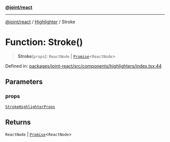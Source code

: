 [**@joint/react**](../../../README.md)

***

[@joint/react](../../../README.md) / [Highlighter](../README.md) / Stroke

# Function: Stroke()

> **Stroke**(`props`): `ReactNode` \| [`Promise`](https://developer.mozilla.org/docs/Web/JavaScript/Reference/Global_Objects/Promise)\<`ReactNode`\>

Defined in: [packages/joint-react/src/components/highlighters/index.tsx:44](https://github.com/samuelgja/joint/blob/ba33b9b8c40870ffb787d62832f1ac6786fe7e98/packages/joint-react/src/components/highlighters/index.tsx#L44)

## Parameters

### props

[`StrokeHighlighterProps`](../../../interfaces/StrokeHighlighterProps.md)

## Returns

`ReactNode` \| [`Promise`](https://developer.mozilla.org/docs/Web/JavaScript/Reference/Global_Objects/Promise)\<`ReactNode`\>
